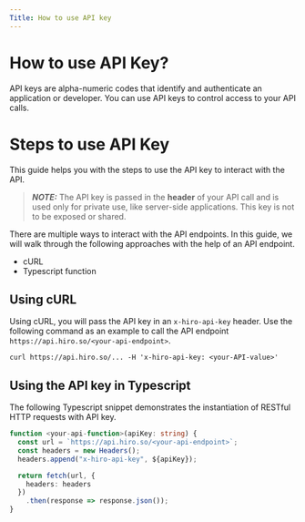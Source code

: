 ```yaml
---
Title: How to use API key
---
```


# How to use API Key?

API keys are alpha-numeric codes that identify and authenticate an application or developer. You can use API keys to control access to your API calls.

# Steps to use API Key

This guide helps you with the steps to use the API key to interact with the API.

> **_NOTE:_**
> The API key is passed in the **header** of your API call and is used only for private use, like server-side applications. This key is not to be exposed or shared.

There are multiple ways to interact with the API endpoints. In this guide, we will walk through the following approaches with the help of an API endpoint.

- cURL
- Typescript function

## Using cURL

Using cURL, you will pass the API key in an `x-hiro-api-key` header. Use the following command as an example to call the API endpoint `https://api.hiro.so/<your-api-endpoint>`.

`curl https://api.hiro.so/... -H 'x-hiro-api-key: <your-API-value>'`

## Using the API key in Typescript

The following Typescript snippet demonstrates the instantiation of  RESTful HTTP requests with API key.

```typescript
function <your-api-function>(apiKey: string) {
  const url = `https://api.hiro.so/<your-api-endpoint>`;
  const headers = new Headers();
  headers.append("x-hiro-api-key", ${apiKey});

  return fetch(url, {
    headers: headers
  })
    .then(response => response.json());
}
```
